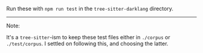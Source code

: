 Run these with `npm run test` in the `tree-sitter-darklang` directory.

---

Note:

It's a `tree-sitter`-ism to keep these test files either in `./corpus` or `./test/corpus`.
I settled on following this, and choosing the latter.
